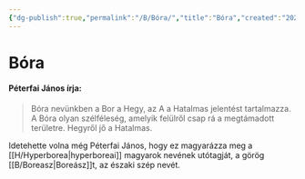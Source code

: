 ```yaml
---
{"dg-publish":true,"permalink":"/B/Bóra/","title":"Bóra","created":"2023-11-21T02:48","updated":"2024-02-12T18:10"}
---
```



# Bóra

#### Péterfai János írja:

> Bóra nevünkben a Bor a Hegy, az A a Hatalmas jelentést tartalmazza.  
> A Bóra olyan szélféleség, amelyik felülről csap rá a megtámadott területre. Hegyről jő a Hatalmas.  

Idetehette volna még Péterfai János, hogy ez magyarázza meg a [[H/Hyperborea\|hyperboreai]] magyarok nevének utótagját, a görög [[B/Boreasz\|Boreász]]t, az északi szép nevét.  